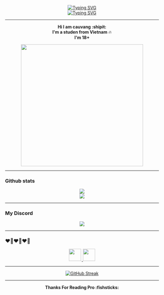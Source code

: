 <div align="center">
<a href="https://git.io/typing-svg"><img src="https://readme-typing-svg.demolab.com?font=JetBrains+Mono&duration=5000&pause=2000&color=58F7B4&center=true&vCenter=true&width=200&height=40&lines=Hello+Bro!" alt="Typing SVG" /></a>
<br>
<a href="https://git.io/typing-svg"><img src="https://readme-typing-svg.demolab.com?font=JetBrains+Mono&duration=2000&pause=3600000&color=9FF740&center=true&vCenter=true&width=200&height=40&lines=About Me %E2%9D%A4%EF%B8%8F" alt="Typing SVG" /></a>
</div>

***

<div align="center">
  <p> <b> Hi I am cauvang :shipit: </b> <br> <b> I'm a studen from Vietnam</b> 🔥 <br> <b>I'm 18+</b> </p>
<img src="https://user-images.githubusercontent.com/90708399/172577567-2de87cc6-0ef6-43ea-a19b-1f4b87dd9b1e.gif" height="400" width="400"  />
</div>

***
### Github stats


<div align="center">
    <img src="https://camo.githubusercontent.com/28f594b60b037b4198add394a1e1a1a3dedb5cc2003ff784a141dcfb879da8dc/68747470733a2f2f6769746875622d726561646d652d73746174732e76657263656c2e6170702f6170693f757365726e616d653d6363617576616e67267468656d653d7261646963616c26686964655f626f726465723d66616c736526696e636c7564655f616c6c5f636f6d6d6974733d66616c736526636f756e745f707269766174653d747275652673686f775f69636f6e733d74727565"/>
  <br>
  <img src="https://camo.githubusercontent.com/d29c7d5b2f578a352f1a6054a65866b267d82fb6e46f61af446a3d5a682f2652/68747470733a2f2f6769746875622d726561646d652d73746174732e76657263656c2e6170702f6170692f746f702d6c616e67732f3f757365726e616d653d6363617576616e67267468656d653d7261646963616c26686964655f626f726465723d66616c736526696e636c7564655f616c6c5f636f6d6d6974733d7475726526636f756e745f707269766174653d74727565266c61796f75743d636f6d70616374"/>
</div>

***
### My Discord

<div align="center">
  
<a href="https://discord.com/users/721746046543331449">
    <img src="https://lanyard.cnrad.dev/api/870825189586378843?theme=dark&bg=201145&borderRadius=5px&showDisplayName=true&animated=true&idleMessage=Hello%20World%20%E2%95%B0%28%2A%C2%B0%E2%96%BD%C2%B0%2A%29%E2%95%AF">
</a>
  
</div>

***

### ❤️‍🔥❤️‍🔥❤️‍🔥

<div align="center">
<a href="https://discordjs.com/" target="_blank">
<img src="https://discordjs.dev/apple-touch-icon.png" height="40" witdht="40"  style="margin-right: 2px;">
</a>

<a href="https://JavaScript.com/" target="_blank">
<img src="https://profilinator.rishav.dev/skills-assets/javascript-original.svg" height="40" />  
</a>
</div>

***

<div align="center">
<a href="https://git.io/streak-stats"><img src="https://streak-stats.demolab.com?user=ccauvang&theme=neon-dark&date_format=j%20M%5B%20Y%5D" alt="GitHub Streak" /></a>
</div>

***

<div align="center">
  <p><b> Thanks For Reading Pro :fishsticks: </b></p>
</div>

